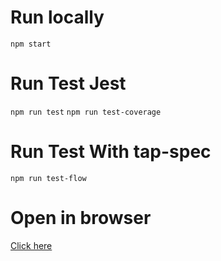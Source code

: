 # Run locally

`npm start`

# Run Test Jest

`npm run test`
`npm run test-coverage`

# Run Test With tap-spec

`npm run test-flow`

# Open in browser

[Click here](https://codesandbox.io/s/github/redux-saga/redux-saga/tree/master/examples/shopping-cart)
